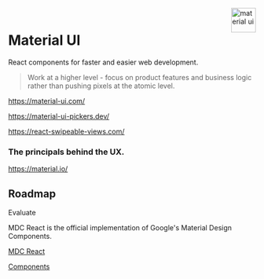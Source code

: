 <img src="https://material-ui.com/static/images/material-ui-logo.svg" alt="material ui" title="material ui" width=50 align=right style="margin-top: -10px" />

# Material UI

React components for faster and easier web development.

> Work at a higher level - focus on product features and business logic rather than pushing pixels at the atomic level.

https://material-ui.com/

https://material-ui-pickers.dev/

https://react-swipeable-views.com/

### The principals behind the UX.

https://material.io/

## Roadmap

Evaluate

MDC React is the official implementation of Google's Material Design Components.

[MDC React](https://github.com/material-components/material-components-web-react)

[Components](https://material-components.github.io/material-components-web-catalog/#/)
